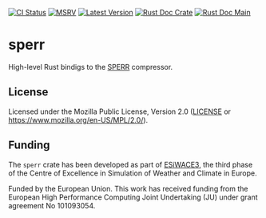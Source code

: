 [![CI Status]][workflow] [![MSRV]][repo] [![Latest Version]][crates.io] [![Rust Doc Crate]][docs.rs] [![Rust Doc Main]][docs]

[CI Status]: https://img.shields.io/github/actions/workflow/status/juntyr/sperr-rs/ci.yml?branch=main
[workflow]: https://github.com/juntyr/sperr-rs/actions/workflows/ci.yml?query=branch%3Amain

[MSRV]: https://img.shields.io/badge/MSRV-1.82.0-blue
[repo]: https://github.com/juntyr/sperr-rs

[Latest Version]: https://img.shields.io/crates/v/sperr
[crates.io]: https://crates.io/crates/sperr

[Rust Doc Crate]: https://img.shields.io/docsrs/sperr
[docs.rs]: https://docs.rs/sperr/

[Rust Doc Main]: https://img.shields.io/badge/docs-main-blue
[docs]: https://juntyr.github.io/sperr-rs/sperr

# sperr

High-level Rust bindigs to the [SPERR] compressor.

[SPERR]: https://github.com/NCAR/SPERR

## License

Licensed under the Mozilla Public License, Version 2.0 ([LICENSE](LICENSE) or https://www.mozilla.org/en-US/MPL/2.0/).

## Funding

The `sperr` crate has been developed as part of [ESiWACE3](https://www.esiwace.eu), the third phase of the Centre of Excellence in Simulation of Weather and Climate in Europe.

Funded by the European Union. This work has received funding from the European High Performance Computing Joint Undertaking (JU) under grant agreement No 101093054.
